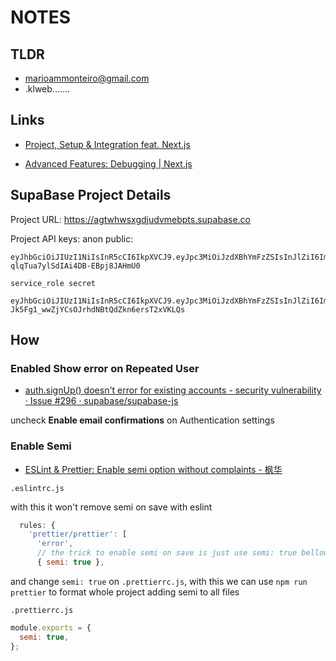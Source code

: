 # NOTES

## TLDR

- marioammonteiro@gmail.com
- .klweb.......

## Links

- [Project, Setup &amp; Integration feat. Next.js](https://aalam.in/blog/supabase-auth-intro-setup-next)

- [Advanced Features: Debugging | Next.js](https://nextjs.org/docs/advanced-features/debugging)

## SupaBase Project Details

Project URL:
    https://agtwhwsxgdjudvmebpts.supabase.co

Project API keys:
    anon public:

    eyJhbGciOiJIUzI1NiIsInR5cCI6IkpXVCJ9.eyJpc3MiOiJzdXBhYmFzZSIsInJlZiI6ImFndHdod3N4Z2RqdWR2bWVicHRzIiwicm9sZSI6ImFub24iLCJpYXQiOjE2NTY1MzUxMjEsImV4cCI6MTk3MjExMTEyMX0.lrsmMZ9MHBtr2-qlqTua7ylSdIAi4DB-EBpj8JAHmU0

    service_role secret

    eyJhbGciOiJIUzI1NiIsInR5cCI6IkpXVCJ9.eyJpc3MiOiJzdXBhYmFzZSIsInJlZiI6ImFndHdod3N4Z2RqdWR2bWVicHRzIiwicm9sZSI6InNlcnZpY2Vfcm9sZSIsImlhdCI6MTY1NjUzNTEyMSwiZXhwIjoxOTcyMTExMTIxfQ.y97-Jk5Fg1_wwZjYCsOJrhdNBtQdZkn6ersT2xVKLQs

## How

### Enabled Show error on Repeated User

- [auth.signUp() doesn&#39;t error for existing accounts - security vulnerability · Issue #296 · supabase/supabase-js](https://github.com/supabase/supabase-js/issues/296)

uncheck **Enable email confirmations** on Authentication settings

### Enable Semi

- [ESLint &#038; Prettier: Enable semi option without complaints - 枫华](https://www.sinocalife.com/eslint-prettier-enable-semi-option-without-complaints)

`.eslintrc.js`

with this it won't remove semi on save with eslint

```js
  rules: {
    'prettier/prettier': [
      'error',
      // the trick to enable semi on save is just use semi: true bellow
      { semi: true },
```

and change `semi: true` on `.prettierrc.js`, with this we can use `npm run prettier` to format whole project adding semi to all files

`.prettierrc.js`

```js
module.exports = {
  semi: true,
};
```